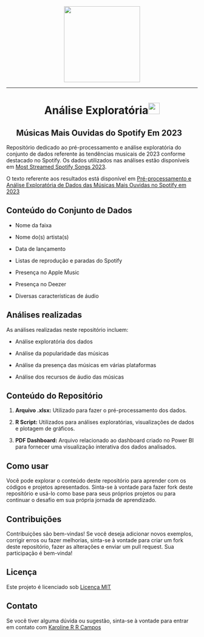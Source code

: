 <div id="header" align="center">
  <img src="https://media.giphy.com/media/J5B1Y8QZnzXXbLQIBu/giphy.gif" width="200"/>
 </div>
 
---

<h1 align="center">Análise Exploratória<img src="https://github.com/souvikguria98/souvikguria98/blob/master/Hi.gif" width="30"> </h1>

<h2 align="center">Músicas Mais Ouvidas do Spotify Em 2023<img src="https://github.com/souvikguria98/souvikguria98/blob/master/Hi.gif" width="15"> </h2>

Repositório dedicado ao pré-processamento e análise exploratória do conjunto de dados referente às tendências musicais de 2023 conforme destacado no Spotify. Os dados utilizados nas análises estão disponíveis em [Most Streamed Spotify Songs 2023](https://www.kaggle.com/datasets/nelgiriyewithana/top-spotify-songs-2023).  

O texto referente aos resultados está disponível em [Pré-processamento e Análise Exploratória de Dados das Músicas Mais Ouvidas no Spotify em 2023](https://medium.com/@karoline.rayzel.rodrigues_4151/pr%C3%A9-processamento-e-an%C3%A1lise-explorat%C3%B3ria-de-dados-das-m%C3%BAsicas-mais-ouvidas-no-spotify-em-2023-6fcb33935d46)

## Conteúdo do Conjunto de Dados

- Nome da faixa
  
- Nome do(s) artista(s)
  
- Data de lançamento
  
- Listas de reprodução e paradas do Spotify
  
- Presença no Apple Music
  
- Presença no Deezer
  
- Diversas características de áudio

## Análises realizadas

As análises realizadas neste repositório incluem:

- Análise exploratória dos dados
  
- Análise da popularidade das músicas
  
- Análise da presença das músicas em várias plataformas

- Análise dos recursos de áudio das músicas

## Conteúdo do Repositório

  1. **Arquivo .xlsx:** Utilizado para fazer o pré-processamento dos dados.
 
  2. **R Script:** Utilizados para análises exploratórias, visualizações de dados e plotagem de gráficos.
 
  3. **PDF Dashboard:** Arquivo relacionado ao dashboard criado no Power BI para fornecer uma visualização interativa dos dados analisados.
 
## Como usar

Você pode explorar o conteúdo deste repositório para aprender com os códigos e projetos apresentados. Sinta-se à vontade para fazer fork deste repositório e usá-lo como base para seus próprios projetos ou para continuar o desafio em sua própria jornada de aprendizado.

## Contribuições

Contribuições são bem-vindas! Se você deseja adicionar novos exemplos, corrigir erros ou fazer melhorias, sinta-se à vontade para criar um fork deste repositório, fazer as alterações e enviar um pull request. Sua participação é bem-vinda!

## Licença

Este projeto é licenciado sob [Licença MIT](https://choosealicense.com/licenses/mit/)

## Contato

Se você tiver alguma dúvida ou sugestão, sinta-se à vontade para entrar em contato com [Karoline R R Campos](https://github.com/karolrrcampos)

